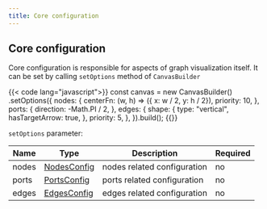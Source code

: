 ```yaml
---
title: Core configuration
---
```


## Core configuration

Core configuration is responsible for aspects of graph visualization itself. It
can be set by calling `setOptions` method of `CanvasBuilder`

{{< code lang="javascript">}}
const canvas = new CanvasBuilder()
  .setOptions({
    nodes: {
      centerFn: (w, h) => ({ x: w / 2, y: h / 2}),
      priority: 10,
    },
    ports: {
      direction: -Math.PI / 2,
    },
    edges: {
      shape: {
        type: "vertical",
        hasTargetArrow: true,
      },
      priority: 5,
    },
  }).build();
{{</code>}}


`setOptions` parameter:

| Name  | Type                                      | Description                 | Required |
|-------|-------------------------------------------|-----------------------------|----------|
| nodes | [NodesConfig](nodes)                      | nodes related configuration | no       |
| ports | [PortsConfig](ports)                      | ports related configuration | no       |
| edges | [EdgesConfig](edges)                      | edges related configuration | no       |
